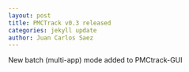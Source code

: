 ```yaml
---
layout: post
title: PMCTrack v0.3 released
categories: jekyll update
author: Juan Carlos Saez
---
```


New batch (multi-app) mode added to PMCtrack-GUI

